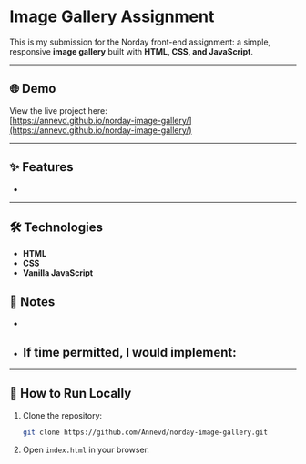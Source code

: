 # Image Gallery Assignment

This is my submission for the Norday front-end assignment: a simple, responsive **image gallery** built with **HTML, CSS, and JavaScript**.  

---

## 🌐 Demo

<!-- Insert visual demo here -->

View the live project here:  
[https://annevd.github.io/norday-image-gallery/](https://annevd.github.io/norday-image-gallery/)

---

## ✨ Features
- 

---

## 🛠 Technologies
- **HTML**
- **CSS**
- **Vanilla JavaScript**

## 📝 Notes
- 
- If time permitted, I would implement:  
  - 

---

## 🚀 How to Run Locally
1. Clone the repository:  
   ```bash
   git clone https://github.com/Annevd/norday-image-gallery.git
2. Open `index.html` in your browser.